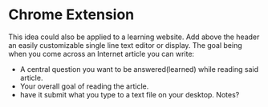 # Chrome Extension

This idea could also be applied to a learning website. Add above the header an easily customizable single line text editor or display. The goal being when you come across an Internet article you can write:
  *  A central question you want to be answered(learned) while reading said article.
  * Your overall goal of reading the article.
  * have it submit what you type to a text file on your desktop. Notes?
